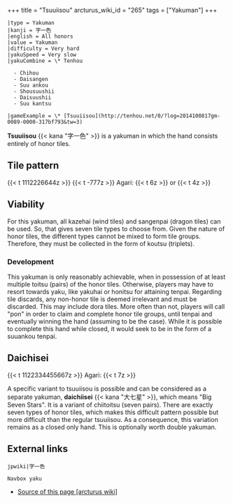 +++
title = "Tsuuiisou"
arcturus_wiki_id = "265"
tags = ["Yakuman"]
+++

```yaku
|type = Yakuman
|kanji = 字一色
|english = All honors
|value = Yakuman
|difficulty = Very hard
|yakuSpeed = Very slow
|yakuCombine = \* Tenhou

  - Chihou
  - Daisangen
  - Suu ankou
  - Shousuushii
  - Daisuushii
  - Suu kantsu

|gameExample = \* [Tsuuiisou](http://tenhou.net/0/?log=2014100817gm-0089-0000-317bf793&tw=3)
```

**Tsuuiisou** {{< kana "字一色" >}} is a yakuman in which the hand consists entirely of honor tiles.

## Tile pattern

{{< t 1112226644z >}} {{< t -777z >}} Agari: {{< t 6z >}} or {{< t 4z >}}

## Viability

For this yakuman, all kazehai (wind tiles) and sangenpai (dragon tiles) can be used. So, that gives seven tile types to choose from. Given the nature of honor tiles, the different types cannot be mixed to form tile groups. Therefore, they must be collected in the form of koutsu (triplets).

### Development

This yakuman is only reasonably achievable, when in possession of at least multiple toitsu (pairs) of the honor tiles. Otherwise, players may have to resort towards yaku, like yakuhai or honitsu for attaining tenpai. Regarding tile discards, any non-honor tile is deemed irrelevant and must be discarded. This may include dora tiles. More often than not, players will call "pon" in order to claim and complete honor tile groups, until tenpai and eventually winning the hand (assuming to be the case). While it is possible to complete this hand while closed, it would seek to be in the form of a suuankou tenpai.

## Daichisei

{{< t 1122334455667z >}} Agari: {{< t 7z >}}

A specific variant to tsuuiisou is possible and can be considered as a separate yakuman, **daichiisei** {{< kana "大七星" >}}, which means "Big Seven Stars". It is a variant of chiitoitsu (seven pairs). There are exactly seven types of honor tiles, which makes this difficult pattern possible but more difficult than the regular tsuuiisou. As a consequence, this variation remains as a closed only hand. This is optionally worth double yakuman.

## External links

```jpwiki|字一色```

```Navbox yaku```
- [Source of this page [arcturus wiki]](http://arcturus.su/wiki/Tsuuiisou)